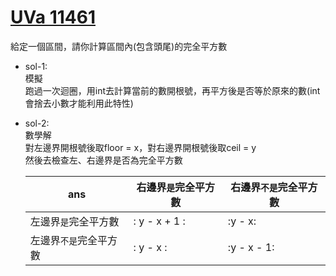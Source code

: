 # [UVa 11461](https://vjudge.net/problem/UVA-11461)  

給定一個區間，請你計算區間內(包含頭尾)的完全平方數  

* sol-1:  
  模擬  
  跑過一次迴圈，用int去計算當前的數開根號，再平方後是否等於原來的數(int會捨去小數才能利用此特性)  
 
* sol-2:  
  數學解  
  對左邊界開根號後取floor = x，對右邊界開根號後取ceil = y  
  然後去檢查左、右邊界是否為完全平方數  
  
  |ans                   |右邊界`是`完全平方數|右邊界`不是`完全平方數|
  |----------------------|--------------------|-----------------------|
  |左邊界`是`完全平方數  |: y - x + 1          :|:y - x:|
  |左邊界`不是`完全平方數|: y - x              :|:y - x - 1:|
